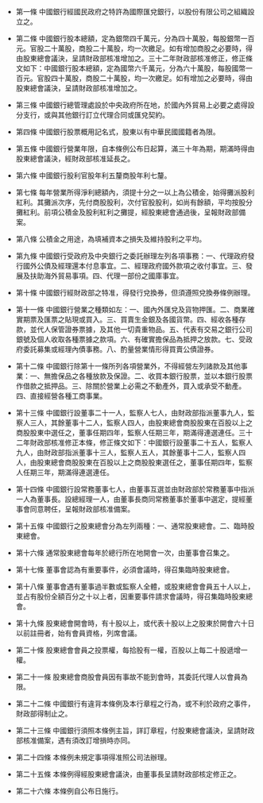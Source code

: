 * 第一條 中國銀行經國民政府之特許為國際匯兌銀行，以股份有限公司之組織設立之。

* 第二條 中國銀行股本總額，定為銀幣四千萬元，分為四十萬股，每股銀幣一百元。官股二十萬股，商股二十萬股，均一次繳足。如有增加商股之必要時，得由股東總會議決，呈請財政部核准增加之。三十二年財政部核准修正，修正條文如下：中國銀行股本總額，定為國幣六千萬元，分為六十萬股，每股國幣一百元。官股四十萬股，商股二十萬股，均一次繳足。如有增加之必要時，得由股東總會議決，呈請財政部核准增加之。

* 第三條 中國銀行總管理處設於中央政府所在地，於國內外貿易上必要之處得設分支行，或與其他銀行訂立代理合同或匯兌契約。

* 第四條 中國銀行股票概用記名式，股東以有中華民國國籍者為限。

* 第五條 中國銀行營業年限，自本條例公布日起算，滿三十年為期，期滿時得由股東總會議決，經財政部核准延長之。

* 第六條 中國銀行股利官股年利五釐商股年利七釐。

* 第七條 每年營業所得淨利總額內，須提十分之一以上為公積金，始得攤派股利紅利。其攤派次序，先付商股股利，次付官股股利，如尚有餘額，平均按股分攤紅利。前項公積金及股利紅利之攤提，經股東總會通過後，呈報財政部備案。

* 第八條 公積金之用途，為填補資本之損失及維持股利之平均。

* 第九條 中國銀行受政府及中央銀行之委託辦理左列各項事務：一、代理政府發行國外公債及經理還本付息事宜。二、經理政府國外款項之收付事宜。三、發展及扶助海外貿易事項。四、代理一部份之國庫事宜。

* 第十條 中國銀行經財政部之特准，得發行兌換券，但須遵照兌換券條例辦理。

* 第十一條 中國銀行營業之種類如左：一、國內外匯兌及貨物押匯。二、商業確實期票及匯票之貼現或買入。三、買賣生金銀及各國貨幣。四、經收各種存款，並代人保管證券票據，及其他一切貴重物品。五、代表有交易之銀行公司銀號及個人收取各種票據之款項。六、有確實擔保品為抵押之放款。七、受政府委託募集或經理內債事務。八、酌量營業情形得買賣公債證券。

* 第十二條 中國銀行除第十一條所列各項營業外，不得經營左列諸款及其他事業：一、無擔保品之各種放款及保證。二、收買本銀行股票，並以本銀行股票作借款之抵押品。三、除關於營業上必需之不動產外，買入或承受不動產。四、直接經營各種工商事業。

* 第十三條 中國銀行設董事二十一人，監察人七人，由財政部指派董事九人，監察人三人，其餘董事十二人，監察人四人，由股東總會商股股東在百股以上之商股股東中選任之，董事任期四年，監察人任期三年，期滿得連選連任。三十二年財政部核准修正本條，修正條文如下：中國銀行設董事二十五人，監察人九人，由財政部指派董事十三人，監察人五人，其餘董事十二人，監察人四人，由股東總會商股股東在百股以上之商股股東選任之，董事任期四年，監察人任期三年，期滿得連選連任。

* 第十四條 中國銀行設常務董事七人，由董事互選並由財政部於常務董事中指派一人為董事長。設總經理一人，由董事長商同常務董事於董事中選定，提經董事會同意聘任，呈報財政部核准備案。

* 第十五條 中國銀行之股東總會分為左列兩種：一、通常股東總會。二、臨時股東總會。

* 第十六條 通常股東總會每年於總行所在地開會一次，由董事會召集之。

* 第十七條 董事會認為有重要事件，必須會議時，得召集臨時股東總會。

* 第十八條 董事會遇有董事過半數或監察人全體，或股東總會會員五十人以上，並占有股份全額百分之十以上者，因重要事件請求會議時，得召集臨時股東總會。

* 第十九條 股東總會開會時，有十股以上，或代表十股以上之股東於開會六十日以前註冊者，始有會員資格，列席會議。

* 第二十條 股東總會會員之投票權，每拾股有一權，百股以上每二十股遞增一權。

* 第二十一條 股東總會商股會員因有事故不能到會時，其委託代理人以會員為限。

* 第二十二條 中國銀行有違背本條例及本行章程之行為，或不利於政府之事件，財政部得制止之。

* 第二十三條 中國銀行須照本條例主旨，詳訂章程，付股東總會議決，呈請財政部核准備案，遇有須改訂增損時亦同。

* 第二十四條 本條例未規定事項得准照公司法辦理。

* 第二十五條 本條例得經股東總會議決，由董事長呈請財政部核定修正之。

* 第二十六條 本條例自公布日施行。

